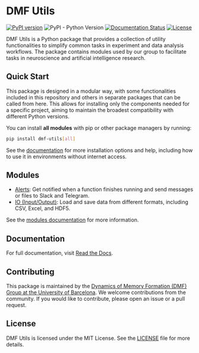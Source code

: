 
# DMF Utils

[![PyPI version](https://badge.fury.io/py/dmf-utils.svg)](https://pypi.org/project/dmf-utils/)
![PyPI - Python Version](https://img.shields.io/pypi/pyversions/dmf-utils)
[![Documentation Status](https://readthedocs.org/projects/dmf-utils/badge/?version=latest)](https://dmf-utils.readthedocs.io/en/latest/?badge=latest)
[![License](https://img.shields.io/badge/license-MIT-green.svg)](https://github.com/memory-formation/dmf-utils/blob/main/LICENSE)


DMF Utils is a Python package that provides a collection of utility functionalities to simplify common tasks in experiment and data analysis workflows. The package contains modules used by our group to facilitate tasks in neuroscience and artificial intelligence research.

## Quick Start

This package is designed in a modular way, with some functionalities included in this repository and others in separate packages that can be called from here. This allows for installing only the components needed for a specific project, aiming to maintain the broadest compatibility with different Python versions.

You can install **all modules** with pip or other package managers by running:

```bash
pip install dmf-utils[all]
```

See the [documentation](https://dmf-utils.readthedocs.io/) for more installation options and help, including how to use it in environments without internet access.

## Modules

* [Alerts](https://dmf-utils.readthedocs.io/en/latest/modules/alerts.html): Get notified when a function finishes running and send messages or files to Slack and Telegram.
* [IO (Input/Output)](https://dmf-utils.readthedocs.io/en/latest/modules/io.html): Load and save data from different formats, including CSV, Excel, and HDF5.

See the [modules documentation](https://dmf-utils.readthedocs.io/en/latest/modules/index.html) for more information.

## Documentation

For full documentation, visit [Read the Docs](https://dmf-utils.readthedocs.io/).

## Contributing

This package is maintained by the [Dynamics of Memory Formation (DMF) Group at the University of Barcelona](https://brainvitge.org/groups/memory_formation/). We welcome contributions from the community. If you would like to contribute, please open an issue or a pull request.

## License

DMF Utils is licensed under the MIT License. See the [LICENSE](LICENSE) file for more details.
